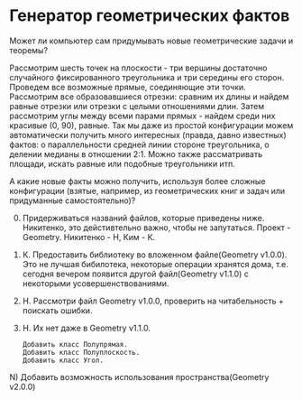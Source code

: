 # Генератор геометрических фактов
Может ли компьютер сам придумывать новые геометрические задачи и теоремы?

Рассмотрим шесть точек на плоскости - три вершины достаточно случайного фиксированного треугольника и три середины его сторон. Проведем все возможные прямые, соединяющие эти точки. Рассмотрим все образовавшиеся отрезки: сравним их длины и найдем равные отрезки или отрезки с целыми отношениями длин. Затем рассмотрим углы между всеми парами прямых - найдем среди них красивые (0, 90), равные. Так мы даже из простой конфигурации можем автоматически получить много интересных (правда, давно известных) фактов: о параллельности средней линии стороне треугольника, о делении медианы в отношении 2:1. Можно также рассматривать площади, искать равные или подобные треугольники итп.

А какие новые факты можно получить, используя более сложные конфигурации (взятые, например, из геометрических книг и задач или придуманные самостоятельно)?


0) Придерживаться названий файлов, которые приведены ниже. Никитенко, это дейстивтельно важно, чтобы не запутаться. Проект - Geometry. Никитенко - Н, Ким - К.

1) К. Предоставить библиотеку во вложенном файле(Geometry v1.0.0). Это не лучшая бибилотека, некоторые операции хранятся дома, т.е. сегодня вечером появится другой файл(Geometry v1.1.0) с некоторыми усовершенствованиями.

2) Н. Рассмотри файл Geometry v1.0.0, проверить на читабельность + поискать ошибки.

3) Н. Их нет даже в Geometry v1.1.0.

       Добавить класс Полупрямая.
       Добавить класс Полуплоскость.
       Добавить класс Угол.

N) Добавить возможность использования пространства(Geometry v2.0.0)
